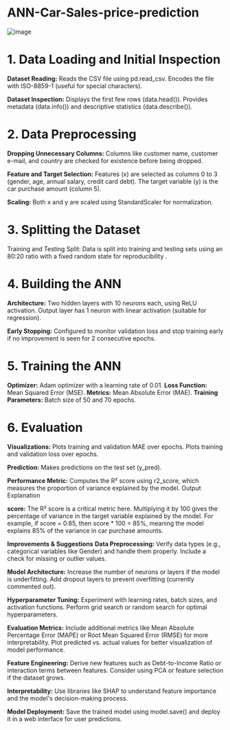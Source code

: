 # ANN-Car-Sales-price-prediction

![image](https://github.com/user-attachments/assets/b73181ed-a05a-4735-94a9-e290dc1c1e85)

# 1. Data Loading and Initial Inspection
**Dataset Reading:**
Reads the CSV file using pd.read_csv.
Encodes the file with ISO-8859-1 (useful for special characters).

**Dataset Inspection:**
Displays the first few rows (data.head()).
Provides metadata (data.info()) and descriptive statistics (data.describe()).

# 2. Data Preprocessing
**Dropping Unnecessary Columns:**
Columns like customer name, customer e-mail, and country are checked for existence before being dropped.

**Feature and Target Selection:**
Features (x) are selected as columns 0 to 3 (gender, age, annual salary, credit card debt).
The target variable (y) is the car purchase amount (column 5).

**Scaling:**
Both x and y are scaled using StandardScaler for normalization.

 # 3. Splitting the Dataset
Training and Testing Split:
Data is split into training and testing sets using an 80:20 ratio with a fixed random state for reproducibility
.
# 4. Building the ANN
**Architecture:**
Two hidden layers with 10 neurons each, using ReLU activation.
Output layer has 1 neuron with linear activation (suitable for regression).

**Early Stopping:**
Configured to monitor validation loss and stop training early if no improvement is seen for 2 consecutive epochs.

# 5. Training the ANN
**Optimizer:** Adam optimizer with a learning rate of 0.01.
**Loss Function:** Mean Squared Error (MSE).
**Metrics:** Mean Absolute Error (MAE).
**Training Parameters:** Batch size of 50 and 70 epochs.

# 6. Evaluation

**Visualizations:**
Plots training and validation MAE over epochs.
Plots training and validation loss over epochs.

**Prediction:**
Makes predictions on the test set (y_pred).

**Performance Metric:**
Computes the R² score using r2_score, which measures the proportion of variance explained by the model.
Output Explanation

**score:** The R² score is a critical metric here. Multiplying it by 100 gives the percentage of variance in the target variable explained by the model.
For example, if score = 0.85, then score * 100 = 85%, meaning the model explains 85% of the variance in car purchase amounts.

**Improvements & Suggestions**
**Data Preprocessing:**
Verify data types (e.g., categorical variables like Gender) and handle them properly.
Include a check for missing or outlier values.

**Model Architecture:**
Increase the number of neurons or layers if the model is underfitting.
Add dropout layers to prevent overfitting (currently commented out).

**Hyperparameter Tuning:**
Experiment with learning rates, batch sizes, and activation functions.
Perform grid search or random search for optimal hyperparameters.

**Evaluation Metrics:**
Include additional metrics like Mean Absolute Percentage Error (MAPE) or Root Mean Squared Error (RMSE) for more interpretability.
Plot predicted vs. actual values for better visualization of model performance.

**Feature Engineering:**
Derive new features such as Debt-to-Income Ratio or interaction terms between features.
Consider using PCA or feature selection if the dataset grows.

**Interpretability:**
Use libraries like SHAP to understand feature importance and the model's decision-making process.

**Model Deployment:**
Save the trained model using model.save() and deploy it in a web interface for user predictions.
